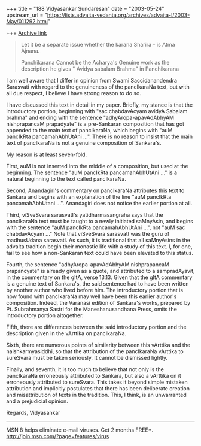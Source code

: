 +++
title = "188 Vidyasankar Sundaresan"
date = "2003-05-24"
upstream_url = "https://lists.advaita-vedanta.org/archives/advaita-l/2003-May/011292.html"

+++
[Archive link](https://lists.advaita-vedanta.org/archives/advaita-l/2003-May/011292.html)


>    Let it be a separate issue whether the karana Sharira - is Atma Ajnana.
>
>   Panchikarana Cannot be the Acharya's Genuine work as the description he 
>gives " Avidya sabalam Brahma" in Panchikarana

I am well aware that I differ in opinion from Swami Saccidanandendra 
Sarasvati with regard to the genuineness of the pancIkaraNa text, but with 
all due respect, I believe I have strong reason to do so.

I have discussed this text in detail in my paper. Briefly, my stance is that 
the introductory portion, beginning with "sac chabdavAcyam avidyA Sabalam 
brahma" and ending with the sentence "adhyAropa-apavAdAbhyAM nishprapancaM 
prapadyate" is a pre-Sankaran composition that has got appended to the main 
text of pancIkaraNa, which begins with "auM pancIkRta pancamahAbhUtAni ...". 
There is no reason to insist that the main text of pancIkaraNa is not a 
genuine composition of Sankara's.

My reason is at least seven-fold.

First, auM is not inserted into the middle of a composition, but used at the 
beginning. The sentence "auM pancIkRta pancamahAbhUtAni ..." is a natural 
beginning to the text called pancIkaraNa.

Second, Anandagiri's commentary on pancIkaraNa attributes this text to 
Sankara and begins with an explanation of the line "auM pancIkRta 
pancamahAbhUtani ...". Anandagiri does not notice the earlier portion at 
all.

Third, viSveSvara sarasvatI's yatidharmasangraha says that the pancIkaraNa 
text must be taught to a newly initiated saMnyAsin, and begins with the 
sentence "auM pancIkRta pancamahAbhUtAni ...", not "auM sac chabdavAcyam 
..." Note that viSveSvara sarasvatI was the guru of madhusUdana sarasvatI. 
As such, it is traditional that all saMnyAsins in the advaita tradition 
begin their monastic life with a study of this text. I, for one, fail to see 
how a non-Sankaran text could have been elevated to this status.

Fourth, the sentence "adhyAropa-apavAdAbhyAM nishprapancaM prapancyate" is 
already given as a quote, and attributed to a sampradAyavit, in the 
commentary on the gItA, verse 13.13. Given that the gItA commentary is a 
genuine text of Sankara's, the said sentence had to have been written by 
another author who lived before him. The introductory portion that is now 
found with pancIkaraNa may well have been this earlier author's composition. 
Indeed, the Varanasi edition of Sankara's works, prepared by Pt. Subrahmanya 
Sastri for the Maneshanusandhana Press, omits the introductory portion 
altogether.

Fifth, there are differences between the said introductory portion and the 
description given in the vArttika on pancIkaraNa.

Sixth, there are numerous points of similarity between this vArttika and the 
naishkarmyasiddhi, so that the attribution of the pancIkaraNa vArttika to 
sureSvara must be taken seriously. It cannot be dismissed lightly.

Finally, and seventh, it is too much to believe that not only is the 
pancIkaraNa erroneously attributed to Sankara, but also a vArttika on it 
erroneously attributed to sureSvara. This takes it beyond simple mistaken 
attribution and implicitly postulates that there has been deliberate 
creation and misattribution of texts in the tradition. This, I think, is an 
unwarranted and a prejudicial opinion.

Regards,
Vidyasankar

_________________________________________________________________
MSN 8 helps eliminate e-mail viruses. Get 2 months FREE*.  
http://join.msn.com/?page=features/virus

